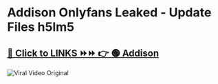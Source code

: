 
 # Addison Onlyfans Leaked - Update Files h5lm5

## <h2><a href="https://clipsfans.com/Addison&ref=git">🔗 Click to LINKS ⏩⏩ 👉 🟢 Addison </a></h2>

<a href="https://clipsfans.com/Addison&ref=git" rel="nofollow" data-target="animated-image.originalLink"><img src="https://i.ibb.co.com/xMMVF88/686577567.gif" alt="Viral Video Original" style="max-width: 100%; display: inline-block;" data-target="animated-image.originalImage"></a>

